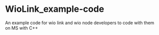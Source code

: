 # WioLink_example-code
An example code for wio link and wio node developers to code with them on MS with C++
